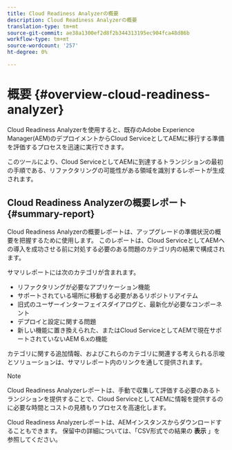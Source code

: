 ```yaml
---
title: Cloud Readiness Analyzerの概要
description: Cloud Readiness Analyzerの概要
translation-type: tm+mt
source-git-commit: ae38a1300ef2d8f2b344313195ec904fca48d86b
workflow-type: tm+mt
source-wordcount: '257'
ht-degree: 0%

---
```



# 概要 {#overview-cloud-readiness-analyzer}

Cloud Readiness Analyzerを使用すると、既存のAdobe Experience Manager(AEM)のデプロイメントからCloud ServiceとしてAEMに移行する準備を評価するプロセスを迅速に実行できます。

このツールにより、Cloud ServiceとしてAEMに到達するトランジションの最初の手順である、リファクタリングの可能性がある領域を識別するレポートが生成されます。

## Cloud Readiness Analyzerの概要レポート {#summary-report}

Cloud Readiness Analyzerの概要レポートは、アップグレードの準備状況の概要を把握するために使用します。 このレポートは、Cloud ServiceとしてAEMへの導入を成功させる前に対処する必要のある問題のカテゴリ内の結果で構成されます。

サマリレポートには次のカテゴリが含まれます。

* リファクタリングが必要なアプリケーション機能
* サポートされている場所に移動する必要があるリポジトリアイテム
* 旧式のユーザーインターフェイスダイアログと、最新化が必要なコンポーネント
* デプロイと設定に関する問題
* 新しい機能に置き換えられた、またはCloud ServiceとしてAEMで現在サポートされていないAEM 6.xの機能

カテゴリに関する追加情報、およびこれらのカテゴリに関連する考えられる示唆とソリューションは、サマリレポート内のリンクを通して提供されます。

>[!NOTE]
>Cloud Readiness Analyzerレポートは、手動で収集して評価する必要のあるトランジションを提供することで、Cloud ServiceとしてAEMに情報を提供するのに必要な時間とコストの見積もりプロセスを高速化します。

Cloud Readiness Analyzerレポートは、AEMインスタンスからダウンロードすることもできます。 保留中の詳細については、「CSV形式での結果の **表示** 」を参照してください。